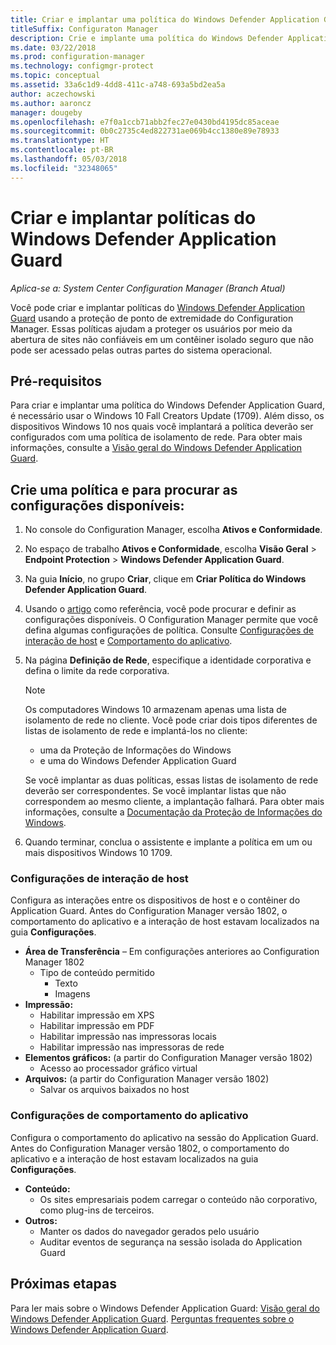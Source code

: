 ```yaml
---
title: Criar e implantar uma política do Windows Defender Application Guard
titleSuffix: Configuraton Manager
description: Crie e implante uma política do Windows Defender Application Guard.
ms.date: 03/22/2018
ms.prod: configuration-manager
ms.technology: configmgr-protect
ms.topic: conceptual
ms.assetid: 33a6c1d9-4dd8-411c-a748-693a5bd2ea5a
author: aczechowski
ms.author: aaroncz
manager: dougeby
ms.openlocfilehash: e7f0a1ccb71abb2fec27e0430bd4195dc85aceae
ms.sourcegitcommit: 0b0c2735c4ed822731ae069b4cc1380e89e78933
ms.translationtype: HT
ms.contentlocale: pt-BR
ms.lasthandoff: 05/03/2018
ms.locfileid: "32348065"
---
```

# <a name="create-and-deploy-windows-defender-application-guard-policy"></a>Criar e implantar políticas do Windows Defender Application Guard 
*Aplica-se a: System Center Configuration Manager (Branch Atual)*
<!-- 1351960 -->
Você pode criar e implantar políticas do [Windows Defender Application Guard](https://docs.microsoft.com/windows/threat-protection/windows-defender-application-guard/wd-app-guard-overview) usando a proteção de ponto de extremidade do Configuration Manager. Essas políticas ajudam a proteger os usuários por meio da abertura de sites não confiáveis em um contêiner isolado seguro que não pode ser acessado pelas outras partes do sistema operacional.

## <a name="prerequisites"></a>Pré-requisitos

Para criar e implantar uma política do Windows Defender Application Guard, é necessário usar o Windows 10 Fall Creators Update (1709). Além disso, os dispositivos Windows 10 nos quais você implantará a política deverão ser configurados com uma política de isolamento de rede. Para obter mais informações, consulte a [Visão geral do Windows Defender Application Guard](https://docs.microsoft.com/windows/threat-protection/windows-defender-application-guard/wd-app-guard-overview). 


## <a name="create-a-policy-and-to-browse-the-available-settings"></a>Crie uma política e para procurar as configurações disponíveis:

1. No console do Configuration Manager, escolha **Ativos e Conformidade**.
2. No espaço de trabalho **Ativos e Conformidade**, escolha **Visão Geral** > **Endpoint Protection** > **Windows Defender Application Guard**.
3. Na guia **Início**, no grupo **Criar**, clique em **Criar Política do Windows Defender Application Guard**.
4. Usando o [artigo](https://docs.microsoft.com/windows/security/threat-protection/windows-defender-application-guard/configure-wd-app-guard) como referência, você pode procurar e definir as configurações disponíveis. O Configuration Manager permite que você defina algumas configurações de política. Consulte [Configurações de interação de host](#BKMK_HIS) e [Comportamento do aplicativo](#BKMK_AppB).
5. Na página **Definição de Rede**, especifique a identidade corporativa e defina o limite da rede corporativa.

    > [!NOTE]
    > Os computadores Windows 10 armazenam apenas uma lista de isolamento de rede no cliente. Você pode criar dois tipos diferentes de listas de isolamento de rede e implantá-los no cliente:
    >
    >  - uma da Proteção de Informações do Windows
    >  - e uma do Windows Defender Application Guard
    >
    > Se você implantar as duas políticas, essas listas de isolamento de rede deverão ser correspondentes. Se você implantar listas que não correspondem ao mesmo cliente, a implantação falhará. Para obter mais informações, consulte a [Documentação da Proteção de Informações do Windows](https://docs.microsoft.com/windows/threat-protection/windows-information-protection/create-wip-policy-using-sccm).
    > 
    > 

6. Quando terminar, conclua o assistente e implante a política em um ou mais dispositivos Windows 10 1709.

### <a name="bkmk_HIS"></a> Configurações de interação de host
Configura as interações entre os dispositivos de host e o contêiner do Application Guard. Antes do Configuration Manager versão 1802, o comportamento do aplicativo e a interação de host estavam localizados na guia **Configurações**.

- **Área de Transferência** – Em configurações anteriores ao Configuration Manager 1802
    - Tipo de conteúdo permitido
        - Texto
        - Imagens
- **Impressão:**
    - Habilitar impressão em XPS
    - Habilitar impressão em PDF
    - Habilitar impressão nas impressoras locais
    - Habilitar impressão nas impressoras de rede
- **Elementos gráficos:** (a partir do Configuration Manager versão 1802)
    - Acesso ao processador gráfico virtual
- **Arquivos:** (a partir do Configuration Manager versão 1802)
    - Salvar os arquivos baixados no host

### <a name="bkmk_ABS"></a> Configurações de comportamento do aplicativo
Configura o comportamento do aplicativo na sessão do Application Guard. Antes do Configuration Manager versão 1802, o comportamento do aplicativo e a interação de host estavam localizados na guia **Configurações**.

- **Conteúdo:**
   - Os sites empresariais podem carregar o conteúdo não corporativo, como plug-ins de terceiros.
- **Outros:**
    - Manter os dados do navegador gerados pelo usuário
    - Auditar eventos de segurança na sessão isolada do Application Guard



## <a name="next-steps"></a>Próximas etapas
Para ler mais sobre o Windows Defender Application Guard: [Visão geral do Windows Defender Application Guard](https://docs.microsoft.com/windows/security/threat-protection/windows-defender-application-guard/wd-app-guard-overview).
[Perguntas frequentes sobre o Windows Defender Application Guard](https://docs.microsoft.com/windows/security/threat-protection/windows-defender-application-guard/faq-wd-app-guard).
